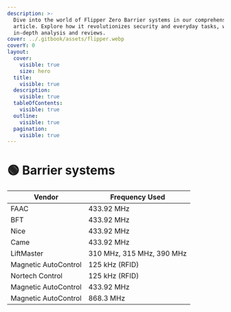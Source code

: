 ```yaml
---
description: >-
  Dive into the world of Flipper Zero Barrier systems in our comprehensive new
  article. Explore how it revolutionizes security and everyday tasks, with
  in-depth analysis and reviews.
cover: ../.gitbook/assets/flipper.webp
coverY: 0
layout:
  cover:
    visible: true
    size: hero
  title:
    visible: true
  description:
    visible: true
  tableOfContents:
    visible: true
  outline:
    visible: true
  pagination:
    visible: true
---
```


# 🟢 Barrier systems

| Vendor               | Frequency Used            |
| -------------------- | ------------------------- |
| FAAC                 | 433.92 MHz                |
| BFT                  | 433.92 MHz                |
| Nice                 | 433.92 MHz                |
| Came                 | 433.92 MHz                |
| LiftMaster           | 310 MHz, 315 MHz, 390 MHz |
| Magnetic AutoControl | 125 kHz (RFID)            |
| Nortech Control      | 125 kHz (RFID)            |
| Magnetic AutoControl | 433.92 MHz                |
| Magnetic AutoControl | 868.3 MHz                 |
